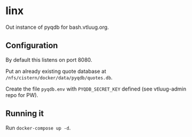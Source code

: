 # linx

Out instance of pyqdb for bash.vtluug.org.



## Configuration

By default this listens on port 8080.

Put an already existing quote database at `/nfs/cistern/docker/data/pyqdb/quotes.db`.

Create the file `pyqdb.env` with `PYQDB_SECRET_KEY` defined (see vtluug-admin repo for PW).



## Running it

Run `docker-compose up -d`.
